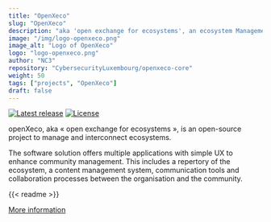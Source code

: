 ```yaml
---
title: "OpenXeco"
slug: "OpenXeco"
description: "aka 'open exchange for ecosystems', an ecosystem Management & interconnection platform"
image: "/img/logo-openxeco.png"
image_alt: "Logo of OpenXeco"
logo: "logo-openxeco.png"
author: "NC3"
repository: "CybersecurityLuxembourg/openxeco-core"
weight: 50
tags: ["projects", "OpenXeco"]
draft: false
---
```


[![Latest release](https://img.shields.io/github/release/CyberSecurityLuxembourg/openxeco-core.svg?style=flat-square)](https://github.com/CybersecurityLuxembourg/openxeco-core/releases/latest)
[![License](https://img.shields.io/github/license/CyberSecurityLuxembourg/openxeco-core.svg?style=flat-square)](https://raw.githubusercontent.com/CybersecurityLuxembourg/openxeco-core/main/LICENSE)

openXeco, aka « open exchange for ecosystems », is an open-source project to manage and interconnect ecosystems.

The software solution offers multiple applications with simple UX to enhance community management. This includes a repertory of the ecosystem, a content management system, communication tools and collaboration processes between the organisation and the community.

{{< readme >}}

[More information](https://openxeco.org)
